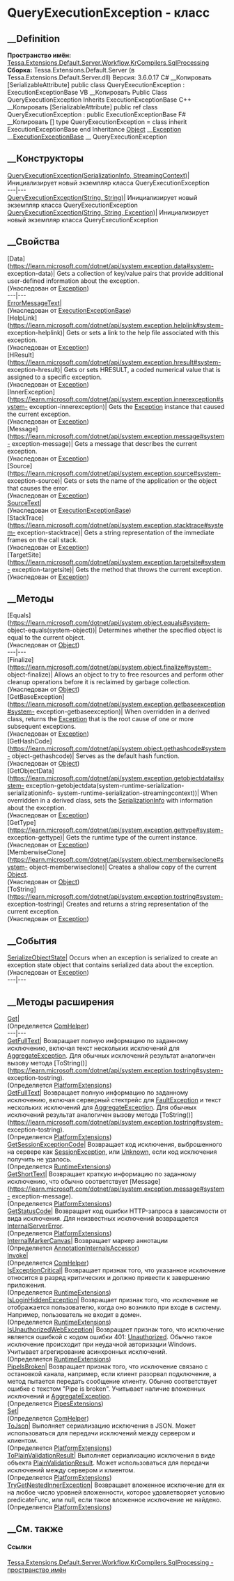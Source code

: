 # QueryExecutionException - класс
##  __Definition
 **Пространство имён:**
[Tessa.Extensions.Default.Server.Workflow.KrCompilers.SqlProcessing](N_Tessa_Extensions_Default_Server_Workflow_KrCompilers_SqlProcessing.htm)  
 **Сборка:** Tessa.Extensions.Default.Server (в
Tessa.Extensions.Default.Server.dll) Версия: 3.6.0.17
C# __Копировать
    [SerializableAttribute]
    public class QueryExecutionException : ExecutionExceptionBase
VB __Копировать
    <SerializableAttribute>
    Public Class QueryExecutionException
    	Inherits ExecutionExceptionBase
C++ __Копировать
    [SerializableAttribute]
    public ref class QueryExecutionException : public ExecutionExceptionBase
F# __Копировать
     [<SerializableAttribute>]
    type QueryExecutionException = 
        class
            inherit ExecutionExceptionBase
        end
Inheritance
    [Object](https://learn.microsoft.com/dotnet/api/system.object) __[Exception](https://learn.microsoft.com/dotnet/api/system.exception) __[ExecutionExceptionBase](T_Tessa_Extensions_Default_Server_Workflow_KrCompilers_ExecutionExceptionBase.htm) __ QueryExecutionException
##  __Конструкторы
[QueryExecutionException(SerializationInfo,
StreamingContext)](M_Tessa_Extensions_Default_Server_Workflow_KrCompilers_SqlProcessing_QueryExecutionException__ctor.htm)|
Инициализирует новый экземпляр класса QueryExecutionException  
---|---  
[QueryExecutionException(String,
String)](M_Tessa_Extensions_Default_Server_Workflow_KrCompilers_SqlProcessing_QueryExecutionException__ctor_1.htm)|
Инициализирует новый экземпляр класса QueryExecutionException  
[QueryExecutionException(String, String,
Exception)](M_Tessa_Extensions_Default_Server_Workflow_KrCompilers_SqlProcessing_QueryExecutionException__ctor_2.htm)|
Инициализирует новый экземпляр класса QueryExecutionException  
##  __Свойства
[Data](https://learn.microsoft.com/dotnet/api/system.exception.data#system-
exception-data)| Gets a collection of key/value pairs that provide additional
user-defined information about the exception.  
(Унаследован от
[Exception](https://learn.microsoft.com/dotnet/api/system.exception))  
---|---  
[ErrorMessageText](P_Tessa_Extensions_Default_Server_Workflow_KrCompilers_ExecutionExceptionBase_ErrorMessageText.htm)|  
(Унаследован от
[ExecutionExceptionBase](T_Tessa_Extensions_Default_Server_Workflow_KrCompilers_ExecutionExceptionBase.htm))  
[HelpLink](https://learn.microsoft.com/dotnet/api/system.exception.helplink#system-
exception-helplink)| Gets or sets a link to the help file associated with this
exception.  
(Унаследован от
[Exception](https://learn.microsoft.com/dotnet/api/system.exception))  
[HResult](https://learn.microsoft.com/dotnet/api/system.exception.hresult#system-
exception-hresult)| Gets or sets HRESULT, a coded numerical value that is
assigned to a specific exception.  
(Унаследован от
[Exception](https://learn.microsoft.com/dotnet/api/system.exception))  
[InnerException](https://learn.microsoft.com/dotnet/api/system.exception.innerexception#system-
exception-innerexception)| Gets the
[Exception](https://learn.microsoft.com/dotnet/api/system.exception) instance
that caused the current exception.  
(Унаследован от
[Exception](https://learn.microsoft.com/dotnet/api/system.exception))  
[Message](https://learn.microsoft.com/dotnet/api/system.exception.message#system-
exception-message)| Gets a message that describes the current exception.  
(Унаследован от
[Exception](https://learn.microsoft.com/dotnet/api/system.exception))  
[Source](https://learn.microsoft.com/dotnet/api/system.exception.source#system-
exception-source)| Gets or sets the name of the application or the object that
causes the error.  
(Унаследован от
[Exception](https://learn.microsoft.com/dotnet/api/system.exception))  
[SourceText](P_Tessa_Extensions_Default_Server_Workflow_KrCompilers_ExecutionExceptionBase_SourceText.htm)|  
(Унаследован от
[ExecutionExceptionBase](T_Tessa_Extensions_Default_Server_Workflow_KrCompilers_ExecutionExceptionBase.htm))  
[StackTrace](https://learn.microsoft.com/dotnet/api/system.exception.stacktrace#system-
exception-stacktrace)| Gets a string representation of the immediate frames on
the call stack.  
(Унаследован от
[Exception](https://learn.microsoft.com/dotnet/api/system.exception))  
[TargetSite](https://learn.microsoft.com/dotnet/api/system.exception.targetsite#system-
exception-targetsite)| Gets the method that throws the current exception.  
(Унаследован от
[Exception](https://learn.microsoft.com/dotnet/api/system.exception))  
##  __Методы
[Equals](https://learn.microsoft.com/dotnet/api/system.object.equals#system-
object-equals\(system-object\))| Determines whether the specified object is
equal to the current object.  
(Унаследован от
[Object](https://learn.microsoft.com/dotnet/api/system.object))  
---|---  
[Finalize](https://learn.microsoft.com/dotnet/api/system.object.finalize#system-
object-finalize)| Allows an object to try to free resources and perform other
cleanup operations before it is reclaimed by garbage collection.  
(Унаследован от
[Object](https://learn.microsoft.com/dotnet/api/system.object))  
[GetBaseException](https://learn.microsoft.com/dotnet/api/system.exception.getbaseexception#system-
exception-getbaseexception)| When overridden in a derived class, returns the
[Exception](https://learn.microsoft.com/dotnet/api/system.exception) that is
the root cause of one or more subsequent exceptions.  
(Унаследован от
[Exception](https://learn.microsoft.com/dotnet/api/system.exception))  
[GetHashCode](https://learn.microsoft.com/dotnet/api/system.object.gethashcode#system-
object-gethashcode)| Serves as the default hash function.  
(Унаследован от
[Object](https://learn.microsoft.com/dotnet/api/system.object))  
[GetObjectData](https://learn.microsoft.com/dotnet/api/system.exception.getobjectdata#system-
exception-getobjectdata\(system-runtime-serialization-serializationinfo-
system-runtime-serialization-streamingcontext\))| When overridden in a derived
class, sets the
[SerializationInfo](https://learn.microsoft.com/dotnet/api/system.runtime.serialization.serializationinfo)
with information about the exception.  
(Унаследован от
[Exception](https://learn.microsoft.com/dotnet/api/system.exception))  
[GetType](https://learn.microsoft.com/dotnet/api/system.exception.gettype#system-
exception-gettype)| Gets the runtime type of the current instance.  
(Унаследован от
[Exception](https://learn.microsoft.com/dotnet/api/system.exception))  
[MemberwiseClone](https://learn.microsoft.com/dotnet/api/system.object.memberwiseclone#system-
object-memberwiseclone)| Creates a shallow copy of the current
[Object](https://learn.microsoft.com/dotnet/api/system.object).  
(Унаследован от
[Object](https://learn.microsoft.com/dotnet/api/system.object))  
[ToString](https://learn.microsoft.com/dotnet/api/system.exception.tostring#system-
exception-tostring)| Creates and returns a string representation of the
current exception.  
(Унаследован от
[Exception](https://learn.microsoft.com/dotnet/api/system.exception))  
##  __События
[SerializeObjectState](https://learn.microsoft.com/dotnet/api/system.exception.serializeobjectstate)|
Occurs when an exception is serialized to create an exception state object
that contains serialized data about the exception.  
(Унаследован от
[Exception](https://learn.microsoft.com/dotnet/api/system.exception))  
---|---  
##  __Методы расширения
[Get](M_Tessa_Extensions_Default_Client_EDS_ComHelper_Get.htm)|  
(Определяется
[ComHelper](T_Tessa_Extensions_Default_Client_EDS_ComHelper.htm))  
---|---  
[GetFullText](M_Chronos_Platform_PlatformExtensions_GetFullText.htm)|
Возвращает полную информацию по заданному исключению, включая текст нескольких
исключений для
[AggregateException](https://learn.microsoft.com/dotnet/api/system.aggregateexception).
Для обычных исключений результат аналогичен вызову метода
[ToString()](https://learn.microsoft.com/dotnet/api/system.exception.tostring#system-
exception-tostring).  
(Определяется [PlatformExtensions](T_Chronos_Platform_PlatformExtensions.htm))  
[GetFullText](M_Tessa_Platform_PlatformExtensions_GetFullText.htm)|
Возвращает полную информацию по заданному исключению, включая серверный
стектрейс для
[FaultException](https://learn.microsoft.com/dotnet/api/system.servicemodel.faultexception)
и текст нескольких исключений для
[AggregateException](https://learn.microsoft.com/dotnet/api/system.aggregateexception).
Для обычных исключений результат аналогичен вызову метода
[ToString()](https://learn.microsoft.com/dotnet/api/system.exception.tostring#system-
exception-tostring).  
(Определяется [PlatformExtensions](T_Tessa_Platform_PlatformExtensions.htm))  
[GetSessionExceptionCode](M_Tessa_Platform_Runtime_RuntimeExtensions_GetSessionExceptionCode.htm)|
Возвращает код исключения, выброшенного на сервере как
[SessionException](T_Tessa_Platform_Runtime_SessionException.htm), или
[Unknown](T_Tessa_Platform_Runtime_SessionExceptionCode.htm), если код
исключения получить не удалось.  
(Определяется
[RuntimeExtensions](T_Tessa_Platform_Runtime_RuntimeExtensions.htm))  
[GetShortText](M_Tessa_Platform_PlatformExtensions_GetShortText.htm)|
Возвращает краткую информацию по заданному исключению, что обычно
соответствует
[Message](https://learn.microsoft.com/dotnet/api/system.exception.message#system-
exception-message).  
(Определяется [PlatformExtensions](T_Tessa_Platform_PlatformExtensions.htm))  
[GetStatusCode](M_Tessa_Platform_PlatformExtensions_GetStatusCode.htm)|
Возвращает код ошибки HTTP-запроса в зависимости от вида исключения. Для
неизвестных исключений возвращается
[InternalServerError](https://learn.microsoft.com/dotnet/api/system.net.httpstatuscode).  
(Определяется [PlatformExtensions](T_Tessa_Platform_PlatformExtensions.htm))  
[InternalMarkerCanvas](M_Tessa_UI_Views_Charting_Annotations_AnnotationInternalsAccessor_InternalMarkerCanvas.htm)|
Возвращает маркер аннотации  
(Определяется
[AnnotationInternalsAccessor](T_Tessa_UI_Views_Charting_Annotations_AnnotationInternalsAccessor.htm))  
[Invoke](M_Tessa_Extensions_Default_Client_EDS_ComHelper_Invoke.htm)|  
(Определяется
[ComHelper](T_Tessa_Extensions_Default_Client_EDS_ComHelper.htm))  
[IsExceptionCritical](M_Tessa_Platform_Runtime_RuntimeExtensions_IsExceptionCritical.htm)|
Возвращает признак того, что указанное исключение относится в разряд
критических и должно привести к завершению приложения.  
(Определяется
[RuntimeExtensions](T_Tessa_Platform_Runtime_RuntimeExtensions.htm))  
[IsLoginHiddenException](M_Tessa_Platform_Runtime_RuntimeExtensions_IsLoginHiddenException.htm)|
Возвращает признак того, что исключение не отображается пользователю, когда
оно возникло при входе в систему. Например, пользователь не входит в домен.  
(Определяется
[RuntimeExtensions](T_Tessa_Platform_Runtime_RuntimeExtensions.htm))  
[IsUnauthorizedWebException](M_Tessa_Platform_Runtime_RuntimeExtensions_IsUnauthorizedWebException.htm)|
Возвращает признак того, что исключение является ошибкой с кодом ошибки 401:
[Unauthorized](https://learn.microsoft.com/dotnet/api/system.net.httpstatuscode).
Обычно такое исключение происходит при неудачной авторизации Windows.
Учитывает агрегирование асинхронных исключений.  
(Определяется
[RuntimeExtensions](T_Tessa_Platform_Runtime_RuntimeExtensions.htm))  
[PipeIsBroken](M_Tessa_Platform_Pipes_PipesExtensions_PipeIsBroken.htm)|
Возвращает признак того, что исключение связано с остановкой канала, например,
если клиент разорвал подключение, а метод пытается передать сообщение клиенту.
Обычно соответствует ошибке с текстом "Pipe is broken". Учитывает наличие
вложенных исключений и
[AggregateException](https://learn.microsoft.com/dotnet/api/system.aggregateexception).  
(Определяется [PipesExtensions](T_Tessa_Platform_Pipes_PipesExtensions.htm))  
[Set](M_Tessa_Extensions_Default_Client_EDS_ComHelper_Set.htm)|  
(Определяется
[ComHelper](T_Tessa_Extensions_Default_Client_EDS_ComHelper.htm))  
[ToJson](M_Tessa_Platform_PlatformExtensions_ToJson.htm)|  Выполняет
сериализацию исключения в JSON. Может использоваться для передачи исключений
между сервером и клиентом.  
(Определяется [PlatformExtensions](T_Tessa_Platform_PlatformExtensions.htm))  
[ToPlainValidationResult](M_Tessa_Platform_PlatformExtensions_ToPlainValidationResult.htm)|
Выполняет сериализацию исключения в виде объекта
[PlainValidationResult](T_Tessa_Platform_Validation_PlainValidationResult.htm).
Может использоваться для передачи исключений между сервером и клиентом.  
(Определяется [PlatformExtensions](T_Tessa_Platform_PlatformExtensions.htm))  
[TryGetNestedInnerException](M_Tessa_Platform_PlatformExtensions_TryGetNestedInnerException.htm)|
Возвращает вложенное исключение для ex на любое число уровней вложенности,
которое удовлетворяет условию predicateFunc, или null, если такое вложенное
исключение не найдено.  
(Определяется [PlatformExtensions](T_Tessa_Platform_PlatformExtensions.htm))  
##  __См. также
#### Ссылки
[Tessa.Extensions.Default.Server.Workflow.KrCompilers.SqlProcessing -
пространство
имён](N_Tessa_Extensions_Default_Server_Workflow_KrCompilers_SqlProcessing.htm)
